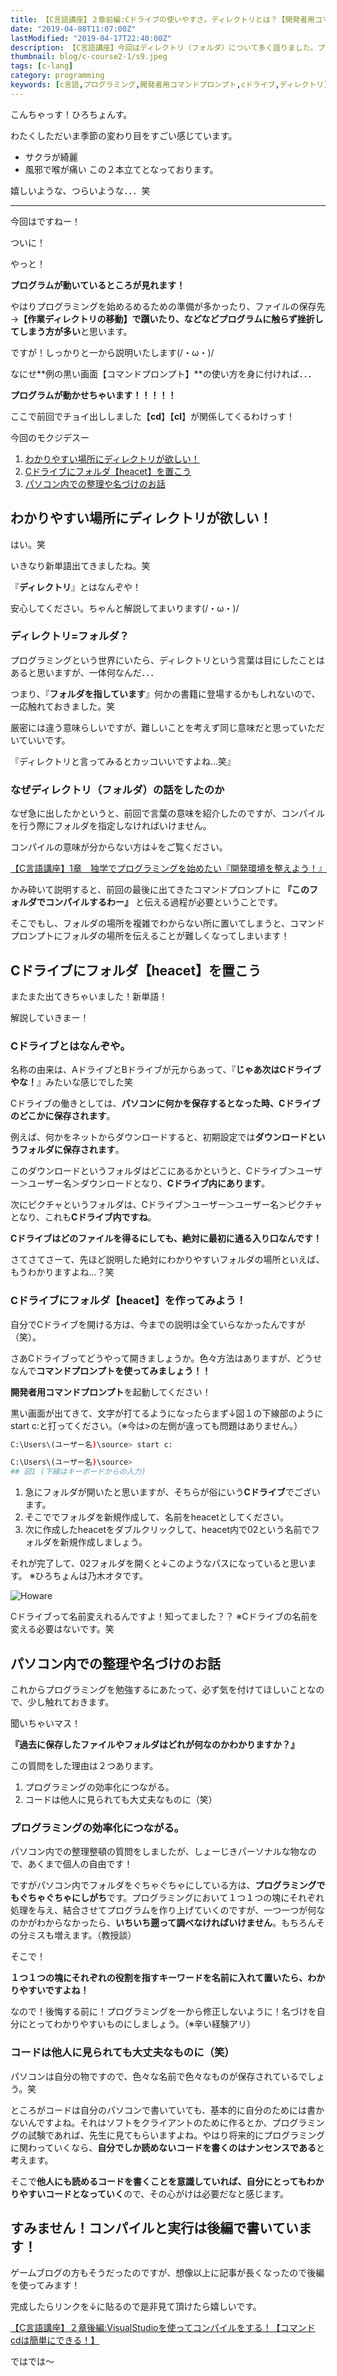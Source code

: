 ```yaml
---
title: 【C言語講座】２章前編:Cドライブの使いやすさ。ディレクトリとは？【開発者用コマンドプロンプト】
date: "2019-04-08T11:07:00Z"
lastModified: "2019-04-17T22:40:00Z"
description: 【C言語講座】今回はディレクトリ（フォルダ）について多く語りました。プログラミングにおいて、切っても切れない関係なのですが、そこを抜かして曖昧な知識で進んでしまい、挫折してしまう方が多くいらっしゃると思います。今回も一つ一つわかりやすく解説していきます。
thumbnail: blog/c-course2-1/s9.jpeg
tags: [c-lang]
category: programming
keywords: [c言語,プログラミング,開発者用コマンドプロンプト,cドライブ,ディレクトリ]
---
```


こんちゃっす！ひろちょんす。

わたくしただいま季節の変わり目をすごい感じています。

- サクラが綺麗
- 風邪で喉が痛い
この２本立てとなっております。

嬉しいような、つらいような．．．笑

---

今回はですねー！

ついに！

やっと！

**プログラムが動いているところが見れます！**

やはりプログラミングを始めるめるための準備が多かったり、ファイルの保存先→**【作業ディレクトリの移動】**で躓いたり、などなど**プログラムに触らず挫折してしまう方が多い**と思います。

ですが！しっかりと一から説明いたします(/・ω・)/

なにせ**例の黒い画面【コマンドプロンプト】**の使い方を身に付ければ．．．

**プログラムが動かせちゃいます！！！！！**

ここで前回でチョイ出ししました【**cd**】【**cl**】が関係してくるわけっす！

今回のモクジデスー

1. [わかりやすい場所にディレクトリが欲しい！](https://heacet.com/c-course2-1/#h-jump1)
2. [Cドライブにフォルダ【heacet】を置こう](https://heacet.com/c-course2-1/#h-jump2)
3. [パソコン内での整理や名づけのお話](https://heacet.com/c-course2-1/#h-jump3)

<h2 id="h-jump1">わかりやすい場所にディレクトリが欲しい！</h2>

はい。笑

いきなり新単語出てきましたね。笑

『**ディレクトリ**』とはなんぞや！

安心してください。ちゃんと解説してまいります(/・ω・)/

### ディレクトリ=フォルダ？

プログラミングという世界にいたら、ディレクトリという言葉は目にしたことはあると思いますが、一体何なんだ．．．

つまり、『**フォルダを指しています**』何かの書籍に登場するかもしれないので、一応触れておきました。笑

厳密には違う意味らしいですが、難しいことを考えず同じ意味だと思っていただいていいです。

『ディレクトリと言ってみるとカッコいいですよね…笑』

### なぜディレクトリ（フォルダ）の話をしたのか

なぜ急に出したかというと、前回で言葉の意味を紹介したのですが、コンパイルを行う際にフォルダを指定しなければいけません。

コンパイルの意味が分からない方は↓をご覧ください。

[【C言語講座】1章　独学でプログラミングを始めたい『開発環境を整えよう！』](https://heacet.com/c-course1/)

かみ砕いて説明すると、前回の最後に出てきたコマンドプロンプトに **『このフォルダでコンパイルするわー』** と伝える過程が必要ということです。

そこでもし、フォルダの場所を複雑でわからない所に置いてしまうと、コマンドプロンプトにフォルダの場所を伝えることが難しくなってしまいます！

<h2 id="h-jump2">Cドライブにフォルダ【heacet】を置こう</h2>

またまた出てきちゃいました！新単語！

解説していきまー！

### Cドライブとはなんぞや。

名称の由来は、AドライブとBドライブが元からあって、『**じゃあ次はCドライブやな！**』みたいな感じでした笑

Cドライブの働きとしては、**パソコンに何かを保存するとなった時、Cドライブのどこかに保存されます**。

例えば、何かをネットからダウンロードすると、初期設定では**ダウンロードというフォルダに保存されます**。

このダウンロードというフォルダはどこにあるかというと、Cドライブ＞ユーザー＞ユーザー名＞ダウンロードとなり、**Cドライブ内にあります**。

次にピクチャというフォルダは、Cドライブ＞ユーザー＞ユーザー名＞ピクチャとなり、これも**Cドライブ内ですね**。

**Cドライブはどのファイルを得るにしても、絶対に最初に通る入り口なんです！**

さてさてさーて、先ほど説明した絶対にわかりやすいフォルダの場所といえば、もうわかりますよね…？笑

### Cドライブにフォルダ【heacet】を作ってみよう！

自分でCドライブを開ける方は、今までの説明は全ていらなかったんですが（笑）。

さあCドライブってどうやって開きましょうか。色々方法はありますが、どうせなんで**コマンドプロンプトを使ってみましょう！！**

**開発者用コマンドプロンプト**を起動してください！

黒い画面が出てきて、文字が打てるようになったらまず↓図１の下線部のようにstart c:と打ってください。（※今は>の左側が違っても問題はありません。）

```bash
C:\Users\(ユーザー名)\source> start c:

C:\Users\(ユーザー名)\source>
## 図1 (下線はキーボードからの入力)
```

1. 急にフォルダが開いたと思いますが、そちらが俗にいう**Cドライブ**でございます。
2. そこででフォルダを新規作成して、名前をheacetとしてください。
3. 次に作成したheacetをダブルクリックして、heacet内で02という名前でフォルダを新規作成しましょう。

それが完了して、02フォルダを開くと↓このようなパスになっていると思います。
※ひろちょんは乃木オタです。

![Howare](Howare.jpeg)

Cドライブって名前変えれるんですよ！知ってました？？
※Cドライブの名前を変える必要はないです。笑

<h2 id="h-jump3">パソコン内での整理や名づけのお話</h2>

これからプログラミングを勉強するにあたって、必ず気を付けてほしいことなので、少し触れておきます。

聞いちゃいマス！

**『過去に保存したファイルやフォルダはどれが何なのかわかりますか？』**

この質問をした理由は２つあります。
1. プログラミングの効率化につながる。
2. コードは他人に見られても大丈夫なものに（笑）

### プログラミングの効率化につながる。

パソコン内での整理整頓の質問をしましたが、しょーじきパーソナルな物なので、あくまで個人の自由です！

ですがパソコン内でフォルダをぐちゃぐちゃにしている方は、**プログラミングでもぐちゃぐちゃにしがち**です。プログラミングにおいて１つ１つの塊にそれぞれ処理を与え、結合させてプログラムを作り上げていくのですが、一つ一つが何なのかがわからなかったら、**いちいち遡って調べなければいけません**。もちろんその分ミスも増えます。（教授談）

そこで！

**１つ１つの塊にそれぞれの役割を指すキーワードを名前に入れて置いたら、わかりやすいですよね！**

なので！後悔する前に！プログラミングを一から修正しないように！名づけを自分にとってわかりやすいものにしましょう。（※辛い経験アリ）

### コードは他人に見られても大丈夫なものに（笑）
パソコンは自分の物ですので、色々な名前で色々なものが保存されているでしょう。笑

ところがコードは自分のパソコンで書いていても、基本的に自分のためには書かないんですよね。それはソフトをクライアントのために作るとか、プログラミングの試験であれば、先生に見てもらいますよね。やはり将来的にプログラミングに関わっていくなら、**自分でしか読めないコードを書くのはナンセンスである**と考えます。

そこで**他人にも読めるコードを書くことを意識していれば、自分にとってもわかりやすいコードとなっていく**ので、その心がけは必要だなと感じます。

## すみません！コンパイルと実行は後編で書いています！

ゲームブログの方もそうだったのですが、想像以上に記事が長くなったので後編を使ってみます！

完成したらリンクを↓に貼るので是非見て頂けたら嬉しいです。

[【C言語講座】２章後編:VisualStudioを使ってコンパイルをする！【コマンドcdは簡単にできる！】](https://heacet.com/c-course2-2/)

ではでは～